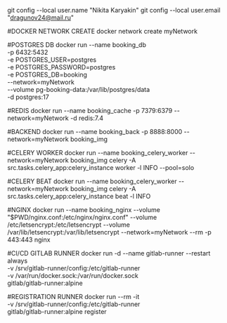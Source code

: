 git config --local user.name "Nikita Karyakin"
git config --local user.email "dragunov24@mail.ru"

#DOCKER NETWORK CREATE
docker network create myNetwork

#POSTGRES DB
docker run --name booking_db \
    -p 6432:5432 \
    -e POSTGRES_USER=postgres \
    -e POSTGRES_PASSWORD=postgres \
    -e POSTGRES_DB=booking \
    --network=myNetwork \
    --volume pg-booking-data:/var/lib/postgres/data \
    -d postgres:17

#REDIS
docker run --name booking_cache -p 7379:6379 --network=myNetwork -d redis:7.4

#BACKEND
docker run --name booking_back -p 8888:8000 --network=myNetwork booking_img

#CELERY WORKER
docker run --name booking_celery_worker --network=myNetwork booking_img celery -A src.tasks.celery_app:celery_instance worker -l INFO --pool=solo

#CELERY BEAT
docker run --name booking_celery_worker --network=myNetwork booking_img celery -A src.tasks.celery_app:celery_instance beat -l INFO

#NGINX
docker run --name booking_nginx --volume "$PWD/nginx.conf:/etc/nginx/nginx.conf" --volume /etc/letsencrypt:/etc/letsencrypt --volume /var/lib/letsencrypt:/var/lib/letsencrypt --network=myNetwork --rm -p 443:443 nginx

#CI/CD GITLAB RUNNER
docker run -d --name gitlab-runner --restart always \
  -v /srv/gitlab-runner/config:/etc/gitlab-runner \
  -v /var/run/docker.sock:/var/run/docker.sock \
  gitlab/gitlab-runner:alpine


#REGISTRATION RUNNER
docker run --rm -it \
    -v /srv/gitlab-runner/config:/etc/gitlab-runner \
    gitlab/gitlab-runner:alpine register











